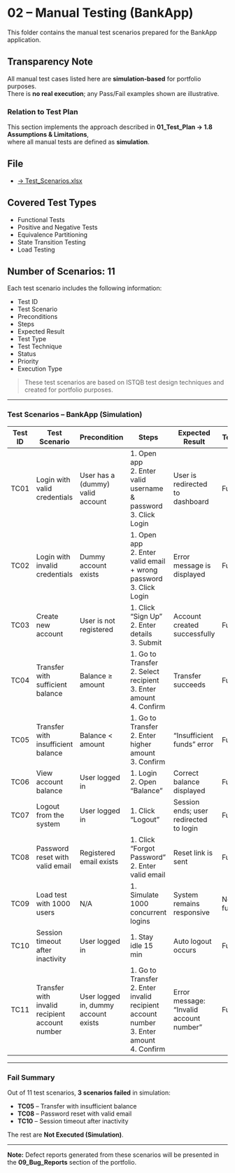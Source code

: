 # 02 – Manual Testing (BankApp)

This folder contains the manual test scenarios prepared for the BankApp application.  

## Transparency Note
All manual test cases listed here are **simulation-based** for portfolio purposes.  
There is **no real execution**; any Pass/Fail examples shown are illustrative.

### Relation to Test Plan
This section implements the approach described in **01_Test_Plan → 1.8 Assumptions & Limitations**,  
where all manual tests are defined as **simulation**.

## File
- [→ Test_Scenarios.xlsx](./Test_Scenarios.xlsx)

## Covered Test Types
- Functional Tests  
- Positive and Negative Tests  
- Equivalence Partitioning  
- State Transition Testing  
- Load Testing  

## Number of Scenarios: 11

Each test scenario includes the following information:  
- Test ID  
- Test Scenario  
- Preconditions  
- Steps  
- Expected Result  
- Test Type  
- Test Technique  
- Status  
- Priority  
- Execution Type  

> These test scenarios are based on ISTQB test design techniques and created for portfolio purposes.

---

### Test Scenarios – BankApp (Simulation)

| Test ID | Test Scenario | Precondition | Steps | Expected Result | Test Type | Test Technique | Priority | Status | Execution Type |
|---------|---------------|--------------|-------|-----------------|-----------|----------------|----------|--------|----------------|
| TC01 | Login with valid credentials | User has a (dummy) valid account | 1. Open app <br> 2. Enter valid username & password <br> 3. Click Login | User is redirected to dashboard | Functional | Positive, Equivalence Partitioning | High | Not Executed (Simulation) | Simulation |
| TC02 | Login with invalid credentials | Dummy account exists | 1. Open app <br> 2. Enter valid email + wrong password <br> 3. Click Login | Error message is displayed | Functional | Negative, Equivalence Partitioning | High | Not Executed (Simulation) | Simulation |
| TC03 | Create new account | User is not registered | 1. Click “Sign Up” <br> 2. Enter details <br> 3. Submit | Account created successfully | Functional | Equivalence Partitioning | High | Not Executed (Simulation) | Simulation |
| TC04 | Transfer with sufficient balance | Balance ≥ amount | 1. Go to Transfer <br> 2. Select recipient <br> 3. Enter amount <br> 4. Confirm | Transfer succeeds | Functional | Positive, State Transition | High | Not Executed (Simulation) | Simulation |
| TC05 | Transfer with insufficient balance | Balance < amount | 1. Go to Transfer <br> 2. Enter higher amount <br> 3. Confirm | “Insufficient funds” error | Functional | Negative, Equivalence Partitioning | High | **Fail (Simulation)** | Simulation |
| TC06 | View account balance | User logged in | 1. Login <br> 2. Open “Balance” | Correct balance displayed | Functional | State Transition Testing | Medium | Not Executed (Simulation) | Simulation |
| TC07 | Logout from the system | User logged in | 1. Click “Logout” | Session ends; user redirected to login | Functional | Positive | Medium | Not Executed (Simulation) | Simulation |
| TC08 | Password reset with valid email | Registered email exists | 1. Click “Forgot Password” <br> 2. Enter valid email | Reset link is sent | Functional | Positive | Medium | **Fail (Simulation)** | Simulation |
| TC09 | Load test with 1000 users | N/A | 1. Simulate 1000 concurrent logins | System remains responsive | Non-functional | Load Testing | Medium | Not Executed (Simulation) | Simulation |
| TC10 | Session timeout after inactivity | User logged in | 1. Stay idle 15 min | Auto logout occurs | Functional | State Transition Testing | Low | **Fail (Simulation)** | Simulation |
| TC11 | Transfer with invalid recipient account number | User logged in, dummy account exists | 1. Go to Transfer <br> 2. Enter invalid recipient account number <br> 3. Enter amount <br> 4. Confirm | Error message: “Invalid account number” | Functional | Negative, Boundary Value | High | Not Executed (Simulation) | Simulation |

---

### Fail Summary
Out of 11 test scenarios, **3 scenarios failed** in simulation:  
- **TC05** – Transfer with insufficient balance  
- **TC08** – Password reset with valid email  
- **TC10** – Session timeout after inactivity  

The rest are **Not Executed (Simulation)**.  

---

**Note:** Defect reports generated from these scenarios will be presented in the **09_Bug_Reports** section of the portfolio.
